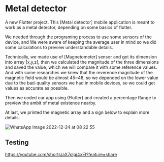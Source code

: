 # Metal detector

A new Flutter project.
This [Metal detector] mobile application is meant to work as a metal detector, depending on some basics of flutter.

We needed through the programing process to use some sensors of the device, and We were aware of keeping the average user in mind so we did some calculations to preview understandable details.

Technically, we made use of [Magnetometer] sensor and got its dimension into array [x,y,z], then we calculated the magnitude of the three dimensions and saved the value, which we will compare it with some reference values.
And with some researches we knew that the reverence magnitude of the magnetic field would be almost 45~48, so we depended on the lower value due to the bad-quality sensors we had in mobile devices, so we could get values as accurate as possible.

Then we coded our app using (Flutter) and created a percentage Range to preview the ambit of metal existence nearby.

At last, we printed the magnetic array and a sign below to explain more details.


![WhatsApp Image 2022-12-24 at 08 22 55](https://github.com/amrgodovich/Metal-detector-app/assets/113524665/d5b3633d-dbaf-4275-92f9-12cc9511c444)


## Testing


https://youtube.com/shorts/aX7plgj4xEI?feature=share
